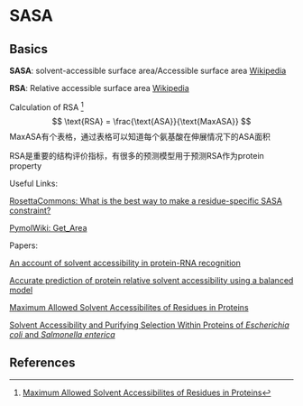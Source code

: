 # SASA

## Basics

**SASA**: solvent-accessible surface area/Accessible surface area [Wikipedia](https://en.wikipedia.org/wiki/Accessible_surface_area)

**RSA**: Relative accessible surface area [Wikipedia](https://en.wikipedia.org/wiki/Relative_accessible_surface_area#cite_note-Tien_etal2013-1)



Calculation of RSA [^RSAorigin]
$$
\text{RSA} = \frac{\text{ASA}}{\text{MaxASA}}
$$
MaxASA有个表格，通过表格可以知道每个氨基酸在伸展情况下的ASA面积

RSA是重要的结构评价指标，有很多的预测模型用于预测RSA作为protein property



Useful Links:

[RosettaCommons: What is the best way to make a residue-specific SASA constraint?](https://www.rosettacommons.org/node/10719)

[PymolWiki: Get_Area](https://pymolwiki.org/index.php/Get_Area)



Papers:

[An account of solvent accessibility in protein-RNA recognition](https://www.nature.com/articles/s41598-018-28373-2)

[Accurate prediction of protein relative solvent accessibility using a balanced model](https://link.springer.com/article/10.1186/s13040-016-0121-5)

[Maximum Allowed Solvent Accessibilites of Residues in Proteins](https://journals.plos.org/plosone/article?id=10.1371/journal.pone.0080635)

[Solvent Accessibility and Purifying Selection Within Proteins of *Escherichia coli* and *Salmonella enterica* ](https://academic.oup.com/mbe/article/17/2/301/1001873)





## References

[^RSAorigin]: [Maximum Allowed Solvent Accessibilites of Residues in Proteins](https://journals.plos.org/plosone/article?id=10.1371/journal.pone.0080635)